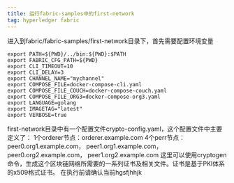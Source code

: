 ```yaml
---
title: 运行fabric-samples中的first-network
tag: hyperledger fabric
---
```


进入到fabric/fabric-samples/first-network目录下，首先需要配置环境变量
```
export PATH=${PWD}/../bin:${PWD}:$PATH
export FABRIC_CFG_PATH=${PWD}
export CLI_TIMEOUT=10
export CLI_DELAY=3
export CHANNEL_NAME="mychannel"
export COMPOSE_FILE=docker-compose-cli.yaml
export COMPOSE_FILE_COUCH=docker-compose-couch.yaml
export COMPOSE_FILE_ORG3=docker-compose-org3.yaml
export LANGUAGE=golang
export IMAGETAG="latest"
export VERBOSE=true
```
first-network目录中有一个配置文件crypto-config.yaml，这个配置文件中主要定义了：
1个orderer节点：orderer.example.com
4个perr节点：peer0.org1.example.com， peer1.org1.example.com， peer0.org2.example.com， peer1.org2.example.com
这里可以使用cryptogen命令，生成这个区块链网络所需要的一系列证书及相关文件。证书是基于PKI体系的x509格式证书。
在执行前请确认当前hgsfjhhjk
